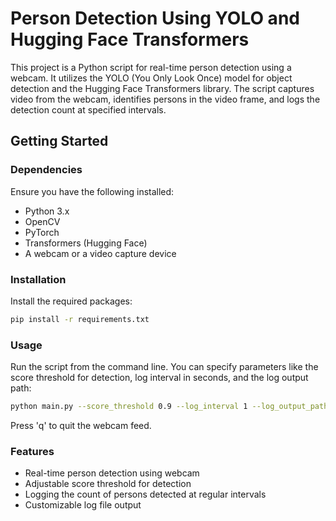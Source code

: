 # Person Detection Using YOLO and Hugging Face Transformers

This project is a Python script for real-time person detection using a webcam. It utilizes the YOLO (You Only Look Once) model for object detection and the Hugging Face Transformers library. The script captures video from the webcam, identifies persons in the video frame, and logs the detection count at specified intervals.

## Getting Started

### Dependencies

Ensure you have the following installed:

- Python 3.x
- OpenCV
- PyTorch
- Transformers (Hugging Face)
- A webcam or a video capture device

### Installation

Install the required packages:
```bash
pip install -r requirements.txt
```
### Usage
Run the script from the command line. You can specify parameters like the score threshold for detection, log interval in seconds, and the log output path:
```bash
python main.py --score_threshold 0.9 --log_interval 1 --log_output_path './logs/'
```
Press 'q' to quit the webcam feed.

### Features
- Real-time person detection using webcam
- Adjustable score threshold for detection
- Logging the count of persons detected at regular  intervals
- Customizable log file output
